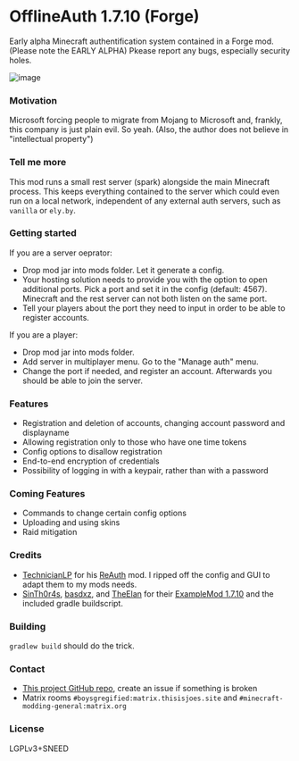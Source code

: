# OfflineAuth 1.7.10 (Forge)
Early alpha Minecraft authentification system contained in a Forge mod. (Please note the EARLY ALPHA) Pkease report any bugs, especially security holes.

![image](https://user-images.githubusercontent.com/19153947/178861328-dab8c8a1-bfae-4945-aaf0-675e7dcdb9d1.png)

### Motivation
Microsoft forcing people to migrate from Mojang to Microsoft and, frankly, this company is just plain evil. So yeah. (Also, the author does not believe in "intellectual property")

### Tell me more
This mod runs a small rest server (spark) alongside the main Minecraft process. This keeps everything contained to the server which could even run on a local network, independent of any external auth servers, such as `vanilla` or `ely.by`.

### Getting started
If you are a server oeprator:
* Drop mod jar into mods folder. Let it generate a config.
* Your hosting solution needs to provide you with the option to open additional ports. Pick a port and set it in the config (default: 4567). Minecraft and the rest server can not both listen on the same port.
* Tell your players about the port they need to input in order to be able to register accounts.

If you are a player:
* Drop mod jar into mods folder.
* Add server in multiplayer menu. Go to the "Manage auth" menu.
* Change the port if needed, and register an account. Afterwards you should be able to join the server.

### Features
* Registration and deletion of accounts, changing account password and displayname
* Allowing registration only to those who have one time tokens
* Config options to disallow registration
* End-to-end encryption of credentials
* Possibility of logging in with a keypair, rather than with a password

### Coming Features
* Commands to change certain config options
* Uploading and using skins
* Raid mitigation

### Credits
* [TechnicianLP](https://github.com/TechnicianLP) for his [ReAuth](https://github.com/TechnicianLP/ReAuth) mod. I ripped off the config and GUI to adapt them to my mods needs.
* [SinTh0r4s](https://github.com/SinTh0r4s), [basdxz](https://github.com/basdxz), and [TheElan](https://github.com/TheElan) for their [ExampleMod 1.7.10](https://github.com/SinTh0r4s/ExampleMod1.7.10) and the included gradle buildscript.

### Building
`gradlew build` should do the trick.

### Contact
* [This project GitHub repo](https://github.com/trollogyadherent/OfflineAuth), create an issue if something is broken
* Matrix rooms `#boysgregified:matrix.thisisjoes.site` and `#minecraft-modding-general:matrix.org`

### License
LGPLv3+SNEED
